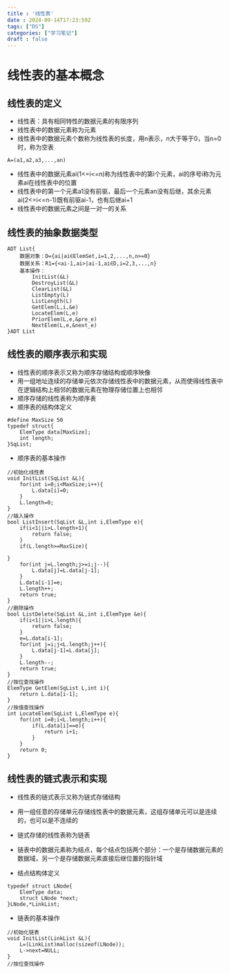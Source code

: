 ```yaml
---
title : '线性表'
date : 2024-09-14T17:23:59Z
tags: ["DS"]
categories: ["学习笔记"]
draft : false
---
```


# 线性表的基本概念

## 线性表的定义
- 线性表：具有相同特性的数据元素的有限序列
- 线性表中的数据元素称为元素
- 线性表中的数据元素个数称为线性表的长度，用n表示，n大于等于0，当n=0时，称为空表
```
A=(a1,a2,a3,...,an)
```
- 线性表中的数据元素ai(1<=i<=n)称为线性表中的第i个元素，ai的序号i称为元素ai在线性表中的位置
- 线性表中的第一个元素a1没有前驱，最后一个元素an没有后继，其余元素ai(2<=i<=n-1)既有前驱ai-1，也有后继ai+1
- 线性表中的数据元素之间是一对一的关系
## 线性表的抽象数据类型
```
ADT List{
    数据对象：D={ai|ai∈ElemSet,i=1,2,...,n,n>=0}
    数据关系：R1={<ai-1,ai>|ai-1,ai∈D,i=2,3,...,n}
    基本操作：
        InitList(&L)
        DestroyList(&L)
        ClearList(&L)
        ListEmpty(L)
        ListLength(L)
        GetElem(L,i,&e)
        LocateElem(L,e)
        PriorElem(L,e,&pre_e)
        NextElem(L,e,&next_e)
}ADT List
```
## 线性表的顺序表示和实现
- 线性表的顺序表示又称为顺序存储结构或顺序映像
- 用一组地址连续的存储单元依次存储线性表中的数据元素，从而使得线性表中在逻辑结构上相邻的数据元素在物理存储位置上也相邻
- 顺序存储的线性表称为顺序表
- 顺序表的结构体定义
```
#define MaxSize 50
typedef struct{
    ElemType data[MaxSize];
    int length;
}SqList;
```
- 顺序表的基本操作
```
//初始化线性表
void InitList(SqList &L){
    for(int i=0;i<MaxSize;i++){
        L.data[i]=0;
    }
    L.length=0;
}
//插入操作
bool ListInsert(SqList &L,int i,ElemType e){
    if(i<1||i>L.length+1){
        return false;
    }
    if(L.length>=MaxSize){
    
}
    for(int j=L.length;j>=i;j--){
        L.data[j]=L.data[j-1];
    }
    L.data[i-1]=e;
    L.length++;
    return true;
}
//删除操作
bool ListDelete(SqList &L,int i,ElemType &e){
    if(i<1||i>L.length){
        return false;
    }
    e=L.data[i-1];
    for(int j=i;j<L.length;j++){
        L.data[j-1]=L.data[j];
    }
    L.length--;
    return true;
}
//按位查找操作
ElemType GetElem(SqList L,int i){
    return L.data[i-1];
}
//按值查找操作
int LocateElem(SqList L,ElemType e){
    for(int i=0;i<L.length;i++){
        if(L.data[i]==e){
            return i+1;
        }
    }
    return 0;
}
```
## 线性表的链式表示和实现
- 线性表的链式表示又称为链式存储结构
- 用一组任意的存储单元存储线性表中的数据元素，这组存储单元可以是连续的，也可以是不连续的
- 链式存储的线性表称为链表
- 链表中的数据元素称为结点，每个结点包括两个部分：一个是存储数据元素的数据域，另一个是存储数据元素直接后继位置的指针域

- 结点结构体定义
```
typedef struct LNode{
    ElemType data;
    struct LNode *next;
}LNode,*LinkList;
```
- 链表的基本操作
```
//初始化链表
void InitList(LinkList &L){
    L=(LinkList)malloc(sizeof(LNode));
    L->next=NULL;
}
//按位查找操作

